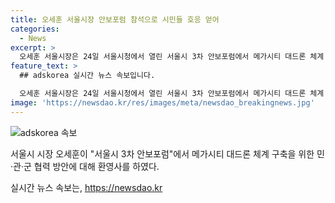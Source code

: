 ```yaml
---
title: 오세훈 서울시장 안보포럼 참석으로 시민들 호응 얻어
categories:
  - News
excerpt: >
  오세훈 서울시장은 24일 서울시청에서 열린 서울시 3차 안보포럼에서 메가시티 대드론 체계 구축을 위한 민·관·군 협력 방안에 대한 환영사를 전했다. 
feature_text: >
  ## adskorea 실시간 뉴스 속보입니다.

  오세훈 서울시장은 24일 서울시청에서 열린 서울시 3차 안보포럼에서 메가시티 대드론 체계 구축을 위한 민·관·군 협력 방안에 대한 환영사를 전했다. 
image: 'https://newsdao.kr/res/images/meta/newsdao_breakingnews.jpg'
---
```


<p><img src="https://newsdao.kr/res/images/meta/newsdao_breakingnews.jpg" alt="adskorea 속보" /></p>

<p>서울시 시장 오세훈이 "서울시 3차 안보포럼"에서 메가시티 대드론 체계 구축을 위한 민·관·군 협력 방안에 대해 환영사를 하였다.</p>
실시간 뉴스 속보는, <a href="https://newsdao.kr" rel="dofollow">https://newsdao.kr</a>


